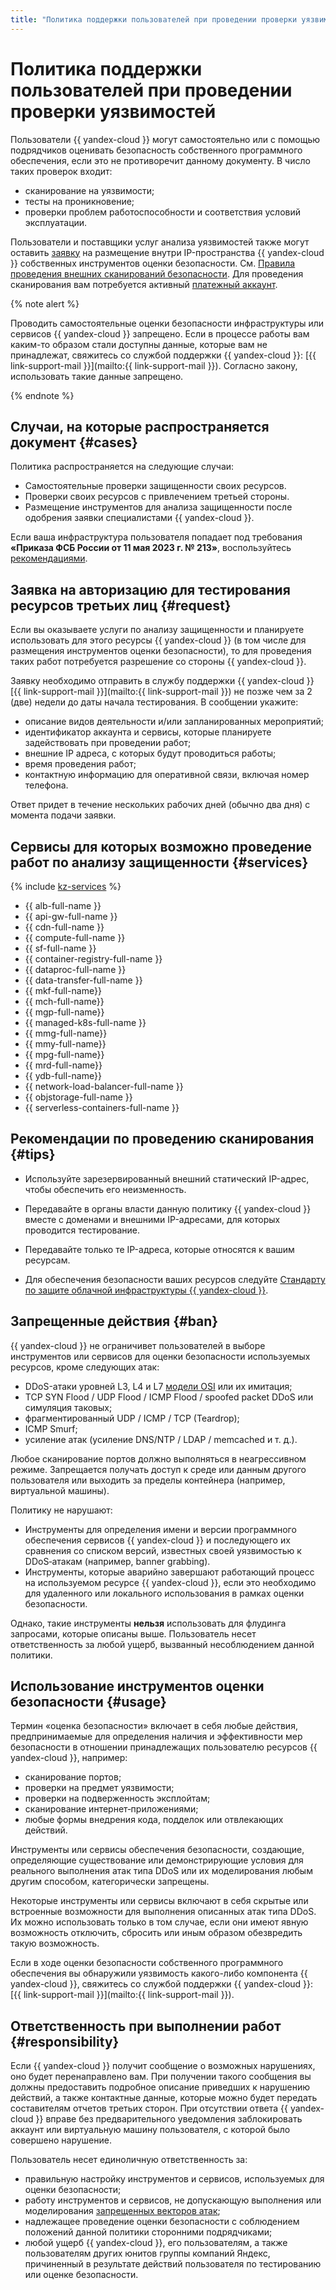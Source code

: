 ```yaml
---
title: "Политика поддержки пользователей при проведении проверки уязвимостей в {{ yandex-cloud }}"
---
```


# Политика поддержки пользователей при проведении проверки уязвимостей

Пользователи {{ yandex-cloud }} могут самостоятельно или с помощью подрядчиков оценивать безопасность собственного программного обеспечения, если это не противоречит данному документу. В число таких проверок входит:

* сканирование на уязвимости;
* тесты на проникновение;
* проверки проблем работоспособности и соответствия условий эксплуатации.

Пользователи и поставщики услуг анализа уязвимостей также могут оставить [заявку](#request) на размещение внутри IP-пространства {{ yandex-cloud }} собственных инструментов оценки безопасности. См. [Правила проведения внешних сканирований безопасности](https://yandex.ru/legal/cloud_pentest/?lang=ru). Для проведения сканирования вам потребуется активный [платежный аккаунт](../../billing/concepts/billing-account.md).

{% note alert %}

Проводить самостоятельные оценки безопасности инфраструктуры или сервисов {{ yandex-cloud }} запрещено. Если в процессе работы вам каким-то образом стали доступны данные, которые вам не принадлежат, свяжитесь со службой поддержки {{ yandex-cloud }}: [{{ link-support-mail }}](mailto:{{ link-support-mail }}). Согласно закону, использовать такие данные запрещено.

{% endnote %}

## Случаи, на которые распространяется документ {#cases}

Политика распространяется на следующие случаи:

* Самостоятельные проверки защищенности своих ресурсов.
* Проверки своих ресурсов с привлечением третьей стороны.
* Размещение инструментов для анализа защищенности после одобрения заявки специалистами {{ yandex-cloud }}.

Если ваша инфраструктура пользователя попадает под требования **«Приказа ФСБ России от 11 мая 2023 г. № 213»**, воспользуйтесь [рекомендациями](#tips).

## Заявка на авторизацию для тестирования ресурсов третьих лиц {#request}

Если вы оказываете услуги по анализу защищенности и планируете использовать для этого ресурсы {{ yandex-cloud }} (в том числе для размещения инструментов оценки безопасности), то для проведения таких работ потребуется разрешение со стороны {{ yandex-cloud }}.

Заявку необходимо отправить в службу поддержки {{ yandex-cloud }} [{{ link-support-mail }}](mailto:{{ link-support-mail }}) не позже чем за 2 (две) недели до даты начала тестирования. В сообщении укажите:

* описание видов деятельности и/или запланированных мероприятий;
* идентификатор аккаунта и сервисы, которые планируете задействовать при проведении работ;
* внешние IP адреса, с которых будут проводиться работы;
* время проведения работ;
* контактную информацию для оперативной связи, включая номер телефона.

Ответ придет в течение нескольких рабочих дней (обычно два дня) с момента подачи заявки.

## Сервисы для которых возможно проведение работ по анализу защищенности {#services}

{% include [kz-services](../../_includes/kz-services.md) %}

* {{ alb-full-name }}
* {{ api-gw-full-name }}
* {{ cdn-full-name }}
* {{ compute-full-name }}
* {{ sf-full-name }}
* {{ container-registry-full-name }}
* {{ dataproc-full-name }}
* {{ data-transfer-full-name }}
* {{ mkf-full-name}}
* {{ mch-full-name}}
* {{ mgp-full-name}}
* {{ managed-k8s-full-name }}
* {{ mmg-full-name}}
* {{ mmy-full-name}}
* {{ mpg-full-name}}
* {{ mrd-full-name}}
* {{ ydb-full-name}}
* {{ network-load-balancer-full-name }}
* {{ objstorage-full-name }}
* {{ serverless-containers-full-name }}

## Рекомендации по проведению сканирования {#tips}

* Используйте зарезервированный внешний статический IP-адрес, чтобы обеспечить его неизменность.

* Передавайте в органы власти данную политику {{ yandex-cloud }} вместе с доменами и внешними IP-адресами, для которых проводится тестирование.

* Передавайте только те IP-адреса, которые относятся к вашим ресурсам.

* Для обеспечения безопасности ваших ресурсов следуйте [Стандарту по защите облачной инфраструктуры {{ yandex-cloud }}](../standard/all.md).

## Запрещенные действия {#ban}

{{ yandex-cloud }} не ограничивет пользователей в выборе инструментов или сервисов для оценки безопасности используемых ресурсов, кроме следующих атак:

* DDoS-атаки уровней L3, L4 и L7 [модели OSI](https://ru.wikipedia.org/wiki/Сетевая_модель_OSI) или их имитация;
* TCP SYN Flood / UDP Flood / ICMP Flood / spoofed packet DDoS или симуляция таковых;
* фрагментированный UDP / ICMP / TCP (Teardrop);
* ICMP Smurf;
* усиление атак (усиление DNS/NTP / LDAP / memcached и т. д.).

Любое сканирование портов должно выполняться в неагрессивном режиме. Запрещается получать доступ к среде или данным другого пользователя или выходить за пределы контейнера (например, виртуальной машины).

Политику не нарушают:

* Инструменты для определения имени и версии программного обеспечения сервисов {{ yandex-cloud }} и последующего их сравнения со списком версий, известных своей уязвимостью к DDoS‑атакам (например, banner grabbing).
* Инструменты, которые аварийно завершают работающий процесс на используемом ресурсе {{ yandex-cloud }}, если это необходимо для удаленного или локального использования в рамках оценки безопасности.

Однако, такие инструменты **нельзя** использовать для флудинга запросами, которые описаны выше. Пользователь несет ответственность за любой ущерб, вызванный несоблюдением данной политики.

## Использование инструментов оценки безопасности {#usage}

Термин «оценка безопасности» включает в себя любые действия, предпринимаемые для определения наличия и эффективности мер безопасности в отношении принадлежащих пользователю ресурсов {{ yandex-cloud }}, например:

* сканирование портов;
* проверки на предмет уязвимости;
* проверки на подверженность эксплойтам;
* сканирование интернет‑приложениями;
* любые формы внедрения кода, подделок или отвлекающих действий.

Инструменты или сервисы обеспечения безопасности, создающие, определяющие существование или демонстрирующие условия для реального выполнения атак типа DDoS или их моделирования любым другим способом, категорически запрещены.

Некоторые инструменты или сервисы включают в себя скрытые или встроенные возможности для выполнения описанных атак типа DDoS. Их можно использовать только в том случае, если они имеют явную возможность отключить, сбросить или иным образом обезвредить такую возможность.

Если в ходе оценки безопасности собственного программного обеспечения вы обнаружили уязвимость какого-либо компонента {{ yandex-cloud }}, свяжитесь со службой поддержки {{ yandex-cloud }}: [{{ link-support-mail }}](mailto:{{ link-support-mail }}).

## Ответственность при выполнении работ {#responsibility}

Если {{ yandex-cloud }} получит сообщение о возможных нарушениях, оно будет перенаправлено вам. При получении такого сообщения вы должны предоставить подробное описание приведших к нарушению действий, а также контактные данные, которые можно будет передать составителям отчетов третьих сторон. При отсутствии ответа {{ yandex-cloud }} вправе без предварительного уведомления заблокировать аккаунт или виртуальную машину пользователя, с которой было совершено нарушение.

Пользователь несет единоличную ответственность за:

* правильную настройку инструментов и сервисов, используемых для оценки безопасности;
* работу инструментов и сервисов, не допускающую выполнения или моделирования [запрещенных векторов атак](#ban);
* надлежащее проведение оценки безопасности с соблюдением положений данной политики сторонними подрядчиками;
* любой ущерб {{ yandex-cloud }}, его пользователям, а также пользователям других юнитов группы компаний Яндекс, причиненный в результате действий пользователя по тестированию или оценке безопасности.

